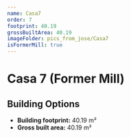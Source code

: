 ```yaml
---
name: Casa7
order: 7
footprint: 40.19
grossBuiltArea: 40.19
imageFolder: pics_from_jose/Casa7
isFormerMill: true
---
```


# Casa 7 (Former Mill)

## Building Options

- **Building footprint:** 40.19 m²
- **Gross built area:** 40.19 m²
